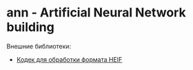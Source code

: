 # ann - Artificial Neural Network building

Внешние библиотеки:
* [Кодек для обработки формата HEIF](https://github.com/strukturag/libheif)
